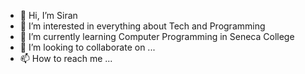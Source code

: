 - 👋 Hi, I’m Siran
- 👀 I’m interested in everything about Tech and Programming
- 🌱 I’m currently learning Computer Programming in Seneca College
- 💞️ I’m looking to collaborate on ...
- 📫 How to reach me ...

<!---
siranchao/siranchao is a ✨ special ✨ repository because its `README.md` (this file) appears on your GitHub profile.
You can click the Preview link to take a look at your changes.
--->
